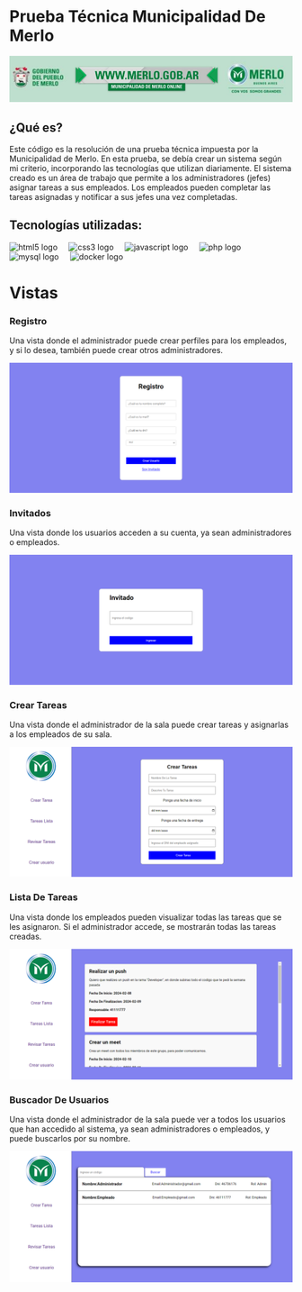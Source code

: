 <h1 align="left">Prueba Técnica Municipalidad De Merlo</h1>

![Banner](https://github.com/Maximiliano17/Prueba_Tecnica_Municipalidad_Merlo/raw/master/bannerMunicipalidad.jpg)

<h2 aling="left">¿Qué es?</h2>
<p aling="left">
  Este código es la resolución de una prueba técnica impuesta por la Municipalidad de Merlo. En esta prueba, se debía crear un sistema según mi criterio, incorporando las tecnologías que 
  utilizan diariamente. El sistema creado es un área de trabajo que permite a los administradores (jefes) asignar tareas a sus empleados. Los empleados pueden completar las tareas 
  asignadas y notificar a sus jefes una vez completadas.
</p>

<h2 align="left">Tecnologías utilizadas:</h2>

<div align="left">
  <img src="https://cdn.jsdelivr.net/gh/devicons/devicon/icons/html5/html5-original.svg" height="40" alt="html5 logo"  />
  <img width="12" />
  <img src="https://cdn.jsdelivr.net/gh/devicons/devicon/icons/css3/css3-original.svg" height="40" alt="css3 logo"  />
  <img width="12" />
  <img src="https://cdn.jsdelivr.net/gh/devicons/devicon/icons/javascript/javascript-original.svg" height="40" alt="javascript logo"  />
  <img width="12" />
  <img src="https://cdn.jsdelivr.net/gh/devicons/devicon/icons/php/php-original.svg" height="40" alt="php logo"  />
  <img width="12" />
  <img src="https://cdn.jsdelivr.net/gh/devicons/devicon/icons/mysql/mysql-original.svg" height="40" alt="mysql logo"  />
  <img width="12" />
  <img src="https://cdn.jsdelivr.net/gh/devicons/devicon/icons/docker/docker-original.svg" height="40" alt="docker logo"  />
</div>

<h1 align="left">Vistas</h1>

<h3 align="left">Registro</h3>
<p align="left">
  Una vista donde el administrador puede crear perfiles para los empleados, y si lo desea, también puede crear otros administradores.
</p>

![RegistroViewMuni](RegistroViewMuni.png)

<h3 align="left">Invitados</h3>
<p align="left">
  Una vista donde los usuarios acceden a su cuenta, ya sean administradores o empleados.
</p>

![InvitadoViewMuni](InvitadoViewMuni.png)

<h3 align="left">Crear Tareas</h3>
<p align="left">
  Una vista donde el administrador de la sala puede crear tareas y asignarlas a los empleados de su sala.
</p>

![CrearTareaViewMuni](CrearTareaViewMuni.png)

<h3 align="left">Lista De Tareas</h3>
<p align="left">
  Una vista donde los empleados pueden visualizar todas las tareas que se les asignaron. Si el administrador accede, se mostrarán todas las tareas creadas.
</p>

![ListaTareasViewMuni](ListaTareasViewMuni.png)

<h3 align="left">Buscador De Usuarios</h3>
<p align="left">
  Una vista donde el administrador de la sala puede ver a todos los usuarios que han accedido al sistema, ya sean administradores o empleados, y puede buscarlos por su nombre.
</p>

![SearchViewMuni](SearchViewMuni.png)

